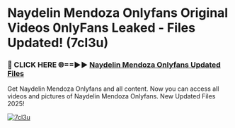 # Naydelin Mendoza Onlyfans Original Videos 0nlyFans Leaked - Files Updated! (7cl3u)

<h3>🔴 CLICK HERE 🌐==►► <a href="https://tinyurl.com/ehrbuxhb" rel="nofollow">Naydelin Mendoza Onlyfans Updated Files</a></h3>

Get Naydelin Mendoza Onlyfans and all content. Now you can access all videos and pictures of Naydelin Mendoza Onlyfans. New Updated Files 2025!

[![7cl3u](https://i.imgur.com/lVYEuWS.gif)](https://tinyurl.com/ehrbuxhb)
